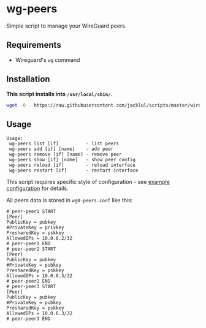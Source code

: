 # wg-peers

Simple script to manage your WireGuard peers.

## Requirements

- Wireguard's `wg` command

## Installation

**This script installs into `/usr/local/sbin/`.**

```bash
wget -O - https://raw.githubusercontent.com/jacklul/scripts/master/wireguard/wg-peers/install.sh | sudo bash
```

## Usage

```
Usage:
 wg-peers list [if]          - list peers
 wg-peers add [if] [name]    - add peer
 wg-peers remove [if] [name] - remove peer
 wg-peers show [if] [name]   - show peer config
 wg-peers reload [if]        - reload interface
 wg-peers restart [if]       - restart interface
```

This script requires specific style of configuration - see [example configuration](configuration-example/) for details.

All peers data is stored in `wg0-peers.conf` like this:
```
# peer-peer1 START
[Peer]
PublicKey = pubkey
#PrivateKey = privkey
PresharedKey = pskkey
AllowedIPs = 10.0.0.2/32
# peer-peer1 END
# peer-peer2 START
[Peer]
PublicKey = pubkey
#PrivateKey = pubkey
PresharedKey = pskkey
AllowedIPs = 10.0.0.3/32
# peer-peer2 END
# peer-peer3 START
[Peer]
PublicKey = pubkey
#PrivateKey = pubkey
PresharedKey = pskkey
AllowedIPs = 10.0.0.3/32
# peer-peer3 END
```

